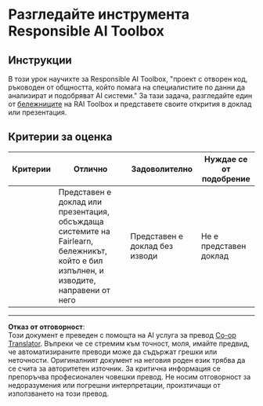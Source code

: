 <!--
CO_OP_TRANSLATOR_METADATA:
{
  "original_hash": "dbda60e7b1fe5f18974e7858eff0004e",
  "translation_date": "2025-09-05T00:25:31+00:00",
  "source_file": "1-Introduction/3-fairness/assignment.md",
  "language_code": "bg"
}
-->
# Разгледайте инструмента Responsible AI Toolbox

## Инструкции

В този урок научихте за Responsible AI Toolbox, "проект с отворен код, ръководен от общността, който помага на специалистите по данни да анализират и подобряват AI системи." За тази задача, разгледайте един от [бележниците](https://github.com/microsoft/responsible-ai-toolbox/blob/main/notebooks/responsibleaidashboard/getting-started.ipynb) на RAI Toolbox и представете своите открития в доклад или презентация.

## Критерии за оценка

| Критерии | Отлично | Задоволително | Нуждае се от подобрение |
| -------- | --------- | -------- | ----------------- |
|          | Представен е доклад или презентация, обсъждаща системите на Fairlearn, бележникът, който е бил изпълнен, и изводите, направени от него        | Представен е доклад без изводи       | Не е представен доклад                 |

---

**Отказ от отговорност**:  
Този документ е преведен с помощта на AI услуга за превод [Co-op Translator](https://github.com/Azure/co-op-translator). Въпреки че се стремим към точност, моля, имайте предвид, че автоматизираните преводи може да съдържат грешки или неточности. Оригиналният документ на неговия роден език трябва да се счита за авторитетен източник. За критична информация се препоръчва професионален човешки превод. Не носим отговорност за недоразумения или погрешни интерпретации, произтичащи от използването на този превод.